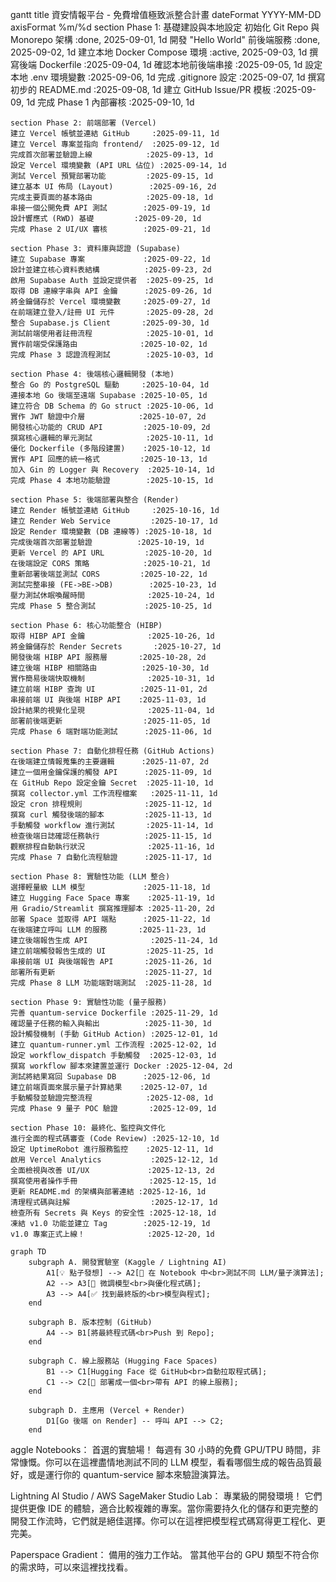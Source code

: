 gantt
title 資安情報平台 - 免費增值極致派整合計畫
dateFormat YYYY-MM-DD
axisFormat %m/%d
section Phase 1: 基礎建設與本地設定
初始化 Git Repo 與 Monorepo 架構 :done, 2025-09-01, 1d
開發 "Hello World" 前後端服務 :done, 2025-09-02, 1d
建立本地 Docker Compose 環境 :active, 2025-09-03, 1d
撰寫後端 Dockerfile :2025-09-04, 1d
確認本地前後端串接 :2025-09-05, 1d
設定本地 .env 環境變數 :2025-09-06, 1d
完成 .gitignore 設定 :2025-09-07, 1d
撰寫初步的 README.md :2025-09-08, 1d
建立 GitHub Issue/PR 模板 :2025-09-09, 1d
完成 Phase 1 內部審核 :2025-09-10, 1d

    section Phase 2: 前端部署 (Vercel)
    建立 Vercel 帳號並連結 GitHub     :2025-09-11, 1d
    建立 Vercel 專案並指向 frontend/  :2025-09-12, 1d
    完成首次部署並驗證上線            :2025-09-13, 1d
    設定 Vercel 環境變數 (API URL 佔位) :2025-09-14, 1d
    測試 Vercel 預覽部署功能         :2025-09-15, 1d
    建立基本 UI 佈局 (Layout)        :2025-09-16, 2d
    完成主要頁面的基本路由            :2025-09-18, 1d
    串接一個公開免費 API 測試        :2025-09-19, 1d
    設計響應式 (RWD) 基礎         :2025-09-20, 1d
    完成 Phase 2 UI/UX 審核        :2025-09-21, 1d

    section Phase 3: 資料庫與認證 (Supabase)
    建立 Supabase 專案             :2025-09-22, 1d
    設計並建立核心資料表結構          :2025-09-23, 2d
    啟用 Supabase Auth 並設定提供者  :2025-09-25, 1d
    取得 DB 連線字串與 API 金鑰      :2025-09-26, 1d
    將金鑰儲存於 Vercel 環境變數     :2025-09-27, 1d
    在前端建立登入/註冊 UI 元件       :2025-09-28, 2d
    整合 Supabase.js Client       :2025-09-30, 1d
    測試前端使用者註冊流程            :2025-10-01, 1d
    實作前端受保護路由              :2025-10-02, 1d
    完成 Phase 3 認證流程測試        :2025-10-03, 1d

    section Phase 4: 後端核心邏輯開發 (本地)
    整合 Go 的 PostgreSQL 驅動     :2025-10-04, 1d
    連接本地 Go 後端至遠端 Supabase :2025-10-05, 1d
    建立符合 DB Schema 的 Go struct :2025-10-06, 1d
    實作 JWT 驗證中介層            :2025-10-07, 2d
    開發核心功能的 CRUD API         :2025-10-09, 2d
    撰寫核心邏輯的單元測試            :2025-10-11, 1d
    優化 Dockerfile (多階段建置)    :2025-10-12, 1d
    實作 API 回應的統一格式         :2025-10-13, 1d
    加入 Gin 的 Logger 與 Recovery  :2025-10-14, 1d
    完成 Phase 4 本地功能驗證        :2025-10-15, 1d

    section Phase 5: 後端部署與整合 (Render)
    建立 Render 帳號並連結 GitHub     :2025-10-16, 1d
    建立 Render Web Service         :2025-10-17, 1d
    設定 Render 環境變數 (DB 連線等) :2025-10-18, 1d
    完成後端首次部署並驗證          :2025-10-19, 1d
    更新 Vercel 的 API URL         :2025-10-20, 1d
    在後端設定 CORS 策略            :2025-10-21, 1d
    重新部署後端並測試 CORS         :2025-10-22, 1d
    測試完整串接 (FE->BE->DB)        :2025-10-23, 1d
    壓力測試休眠喚醒時間              :2025-10-24, 1d
    完成 Phase 5 整合測試           :2025-10-25, 1d

    section Phase 6: 核心功能整合 (HIBP)
    取得 HIBP API 金鑰              :2025-10-26, 1d
    將金鑰儲存於 Render Secrets       :2025-10-27, 1d
    開發後端 HIBP API 服務層       :2025-10-28, 2d
    建立後端 HIBP 相關路由          :2025-10-30, 1d
    實作簡易後端快取機制              :2025-10-31, 1d
    建立前端 HIBP 查詢 UI          :2025-11-01, 2d
    串接前端 UI 與後端 HIBP API    :2025-11-03, 1d
    設計結果的視覺化呈現              :2025-11-04, 1d
    部署前後端更新                  :2025-11-05, 1d
    完成 Phase 6 端對端功能測試      :2025-11-06, 1d

    section Phase 7: 自動化排程任務 (GitHub Actions)
    在後端建立情報蒐集的主要邏輯      :2025-11-07, 2d
    建立一個用金鑰保護的觸發 API      :2025-11-09, 1d
    在 GitHub Repo 設定金鑰 Secret  :2025-11-10, 1d
    撰寫 collector.yml 工作流程檔案   :2025-11-11, 1d
    設定 cron 排程規則              :2025-11-12, 1d
    撰寫 curl 觸發後端的腳本         :2025-11-13, 1d
    手動觸發 workflow 進行測試       :2025-11-14, 1d
    檢查後端日誌確認任務執行          :2025-11-15, 1d
    觀察排程自動執行狀況              :2025-11-16, 1d
    完成 Phase 7 自動化流程驗證      :2025-11-17, 1d

    section Phase 8: 實驗性功能 (LLM 整合)
    選擇輕量級 LLM 模型             :2025-11-18, 1d
    建立 Hugging Face Space 專案    :2025-11-19, 1d
    用 Gradio/Streamlit 撰寫推理腳本 :2025-11-20, 2d
    部署 Space 並取得 API 端點      :2025-11-22, 1d
    在後端建立呼叫 LLM 的服務       :2025-11-23, 1d
    建立後端報告生成 API              :2025-11-24, 1d
    建立前端觸發報告生成的 UI         :2025-11-25, 1d
    串接前端 UI 與後端報告 API       :2025-11-26, 1d
    部署所有更新                    :2025-11-27, 1d
    完成 Phase 8 LLM 功能端對端測試  :2025-11-28, 1d

    section Phase 9: 實驗性功能 (量子服務)
    完善 quantum-service Dockerfile :2025-11-29, 1d
    確認量子任務的輸入與輸出          :2025-11-30, 1d
    設計觸發機制 (手動 GitHub Action) :2025-12-01, 1d
    建立 quantum-runner.yml 工作流程 :2025-12-02, 1d
    設定 workflow_dispatch 手動觸發  :2025-12-03, 1d
    撰寫 workflow 腳本來建置並運行 Docker :2025-12-04, 2d
    測試將結果寫回 Supabase DB      :2025-12-06, 1d
    建立前端頁面來展示量子計算結果    :2025-12-07, 1d
    手動觸發並驗證完整流程            :2025-12-08, 1d
    完成 Phase 9 量子 POC 驗證       :2025-12-09, 1d

    section Phase 10: 最終化、監控與文件化
    進行全面的程式碼審查 (Code Review) :2025-12-10, 1d
    設定 UptimeRobot 進行服務監控    :2025-12-11, 1d
    啟用 Vercel Analytics           :2025-12-12, 1d
    全面檢視與改善 UI/UX             :2025-12-13, 2d
    撰寫使用者操作手冊                :2025-12-15, 1d
    更新 README.md 的架構與部署連結 :2025-12-16, 1d
    清理程式碼與註解                  :2025-12-17, 1d
    檢查所有 Secrets 與 Keys 的安全性 :2025-12-18, 1d
    凍結 v1.0 功能並建立 Tag        :2025-12-19, 1d
    v1.0 專案正式上線！              :2025-12-20, 1d

```mermaid
graph TD
    subgraph A. 開發實驗室 (Kaggle / Lightning AI)
        A1[💡 點子發想] --> A2[🧪 在 Notebook 中<br>測試不同 LLM/量子演算法];
        A2 --> A3[🔧 微調模型<br>與優化程式碼];
        A3 --> A4[✅ 找到最終版的<br>模型與程式];
    end

    subgraph B. 版本控制 (GitHub)
        A4 --> B1[將最終程式碼<br>Push 到 Repo];
    end

    subgraph C. 線上服務站 (Hugging Face Spaces)
        B1 --> C1[Hugging Face 從 GitHub<br>自動拉取程式碼];
        C1 --> C2[🚀 部署成一個<br>帶有 API 的線上服務];
    end

    subgraph D. 主應用 (Vercel + Render)
        D1[Go 後端 on Render] -- 呼叫 API --> C2;
    end

```

aggle Notebooks： 首選的實驗場！ 每週有 30 小時的免費 GPU/TPU 時間，非常慷慨。你可以在這裡盡情地測試不同的 LLM 模型，看看哪個生成的報告品質最好，或是運行你的 quantum-service 腳本來驗證演算法。

Lightning AI Studio / AWS SageMaker Studio Lab： 專業級的開發環境！ 它們提供更像 IDE 的體驗，適合比較複雜的專案。當你需要持久化的儲存和更完整的開發工作流時，它們就是絕佳選擇。你可以在這裡把模型程式碼寫得更工程化、更完美。

Paperspace Gradient： 備用的強力工作站。 當其他平台的 GPU 類型不符合你的需求時，可以來這裡找找看。

